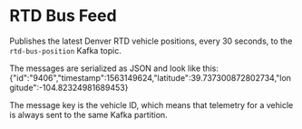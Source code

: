# RTD Bus Feed

Publishes the latest Denver RTD vehicle positions, every 30 seconds, to the `rtd-bus-position` Kafka topic.

The messages are serialized as JSON and look like this:
    {"id":"9406","timestamp":1563149624,"latitude":39.737300872802734,"longitude":-104.82324981689453}

The message key is the vehicle ID, which means that telemetry for a vehicle is always sent to the same Kafka partition.
